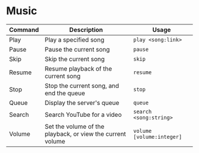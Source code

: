 # Music

Command | Description | Usage
--------|-------------|------
Play | Play a specified song | `play <song:link>`
Pause | Pause the current song | `pause`
Skip | Skip the current song | `skip`
Resume | Resume playback of the current song | `resume`
Stop | Stop the current song, and end the queue | `stop`
Queue | Display the server's queue | `queue`
Search | Search YouTube for a video | `search <song:string>`
Volume | Set the volume of the playback, or view the current volume | `volume [volume:integer]`